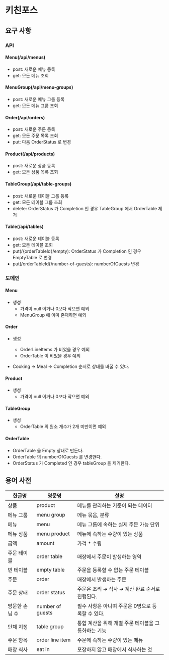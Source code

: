 # 키친포스

## 요구 사항

### API

#### Menu(/api/menus)

- post: 새로운 메뉴 등록
- get: 모든 메뉴 조회

#### MenuGroup(/api/menu-groups)

- post: 새로운 메뉴 그룹 등록
- get: 모든 메뉴 그룹 조회

#### Order(/api/orders)

- post: 새로운 주문 등록
- get: 모든 주문 목록 조회
- put: 다음 OrderStatus 로 변경

#### Product(/api/products)

- post: 새로운 상품 등록
- get: 모든 상품 목록 조회

#### TableGroup(/api/table-groups)

- post: 새로운 테이블 그룹 등록
- get: 모든 테이블 그룹 조회
- delete: OrderStatus 가 Completion 인 경우 TableGroup 에서 OrderTable 제거

#### Table(/api/tables)

- post: 새로운 테이블 등록
- get: 모든 테이블 조회
- put(/{orderTableId}/empty): OrderStatus 가 Completion 인 경우 EmptyTable 로 변경
- put(/orderTableId{/number-of-guests): numberOfGuests 변경

### 도메인

#### Menu

- 생성
    - 가격이 null 이거나 0보다 작으면 예외
    - MenuGroup 에 이미 존재하면 예외

#### Order

- 생성
    - OrderLineItems 가 비었을 경우 예외
    - OrderTable 이 비었을 경우 예외

- Cooking -> Meal -> Completion 순서로 상태를 바꿀 수 있다.

#### Product

- 생성
    - 가격이 null 이거나 0보다 작으면 예외

#### TableGroup

- 생성
    - OrderTable 의 원소 개수가 2개 미만이면 예외

#### OrderTable

- OrderTable 을 Empty 상태로 만든다.
- OrderTable 의 numberOfGuests 를 변경한다.
- OrderStatus 가 Completed 인 경우 tableGroup 을 제거한다.

## 용어 사전

| 한글명 | 영문명 | 설명 |
| --- | --- | --- |
| 상품 | product | 메뉴를 관리하는 기준이 되는 데이터 |
| 메뉴 그룹 | menu group | 메뉴 묶음, 분류 |
| 메뉴 | menu | 메뉴 그룹에 속하는 실제 주문 가능 단위 |
| 메뉴 상품 | menu product | 메뉴에 속하는 수량이 있는 상품 |
| 금액 | amount | 가격 * 수량 |
| 주문 테이블 | order table | 매장에서 주문이 발생하는 영역 |
| 빈 테이블 | empty table | 주문을 등록할 수 없는 주문 테이블 |
| 주문 | order | 매장에서 발생하는 주문 |
| 주문 상태 | order status | 주문은 조리 ➜ 식사 ➜ 계산 완료 순서로 진행된다. |
| 방문한 손님 수 | number of guests | 필수 사항은 아니며 주문은 0명으로 등록할 수 있다. |
| 단체 지정 | table group | 통합 계산을 위해 개별 주문 테이블을 그룹화하는 기능 |
| 주문 항목 | order line item | 주문에 속하는 수량이 있는 메뉴 |
| 매장 식사 | eat in | 포장하지 않고 매장에서 식사하는 것 |
